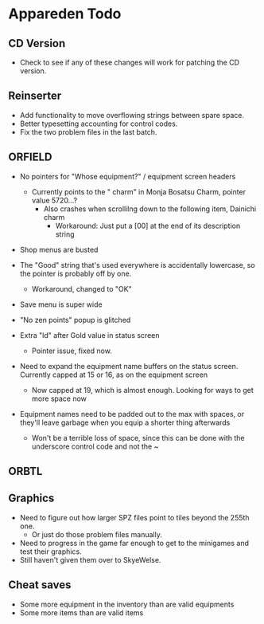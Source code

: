 # Appareden Todo

## CD Version
* Check to see if any of these changes will work for patching the CD version.

## Reinserter
* Add functionality to move overflowing strings between spare space.
* Better typesetting accounting for control codes.
* Fix the two problem files in the last batch.

## ORFIELD
* No pointers for "Whose equipment?" / equipment screen headers
	* Currently points to the " charm" in Monja Bosatsu Charm, pointer value 5720...?
		* Also crashes when scrollilng down to the following item, Dainichi charm
			* Workaround: Just put a [00] at the end of its description string

* Shop menus are busted
* The "Good" string that's used everywhere is accidentally lowercase, so the pointer is probably off by one.
	* Workaround, changed to "OK"
* Save menu is super wide
* "No zen points" popup is glitched
* Extra "ld" after Gold value in status screen
	* Pointer issue, fixed now.
* Need to expand the equipment name buffers on the status screen. Currently capped at 15 or 16, as on the equipment screen
	* Now capped at 19, which is almost enough. Looking for ways to get more space now

* Equipment names need to be padded out to the max with spaces, or they'll leave garbage when you equip a shorter thing afterwards
	* Won't be a terrible loss of space, since this can be done with the underscore control code and not the ~

## ORBTL

## Graphics
* Need to figure out how larger SPZ files point to tiles beyond the 255th one.
	* Or just do those problem files manually.
* Need to progress in the game far enough to get to the minigames and test their graphics.
* Still haven't given them over to SkyeWelse.

## Cheat saves
* Some more equipment in the inventory than are valid equipments
* Some more items than are valid items